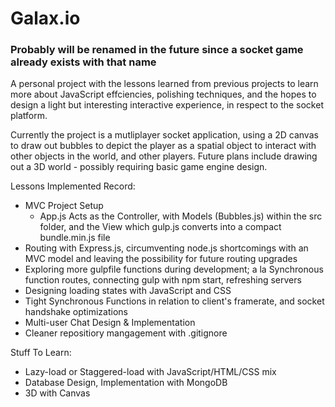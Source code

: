 # Galax.io
### Probably will be renamed in the future since a socket game already exists with that name

A personal project with the lessons learned from previous projects to learn more about JavaScript effciencies, polishing techniques, and the hopes to design a light but interesting interactive experience, in respect to the socket platform.

Currently the project is a mutliplayer socket application, using a 2D canvas to draw out bubbles to depict the player as a spatial object to interact with other objects in the world, and other players. Future plans include drawing out a 3D world - possibly requiring basic game engine design.

Lessons Implemented Record:
* MVC Project Setup
  * App.js Acts as the Controller, with Models (Bubbles.js) within the src folder, and the View which gulp.js converts into a compact bundle.min.js file
* Routing with Express.js, circumventing node.js shortcomings with an MVC model and leaving the possibility for future routing upgrades
* Exploring more gulpfile functions during development; a la Synchronous function routes, connecting gulp with npm start, refreshing servers
* Designing loading states with JavaScript and CSS
* Tight Synchronous Functions in relation to client's framerate, and socket handshake optimizations
* Multi-user Chat Design & Implementation
* Cleaner repositiory mangagement with .gitignore

Stuff To Learn:
* Lazy-load or Staggered-load with JavaScript/HTML/CSS mix
* Database Design, Implementation with MongoDB
* 3D with Canvas

